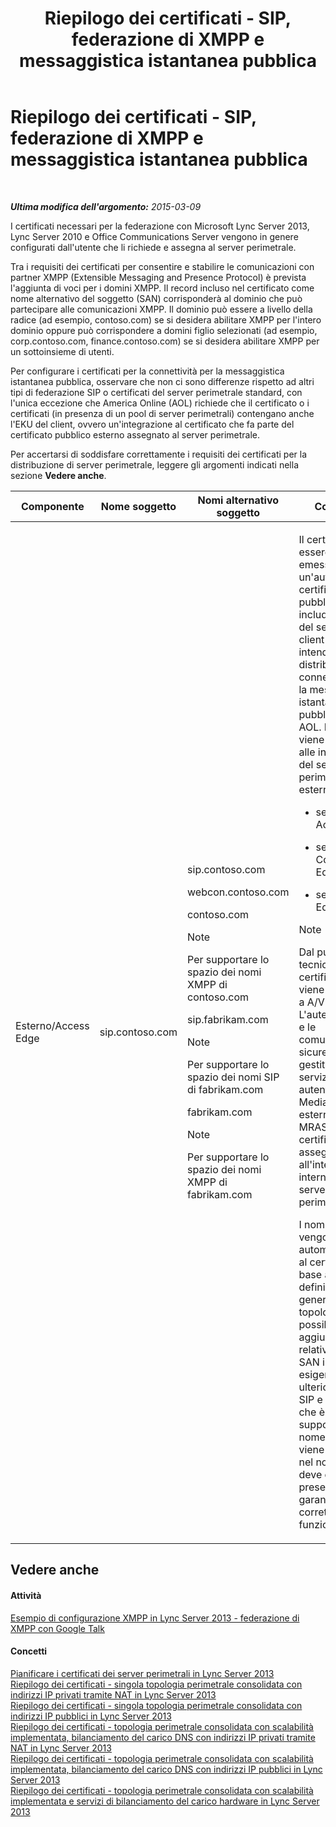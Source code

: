 ﻿---
title: Riepilogo dei certificati - SIP, federazione di XMPP e messaggistica istantanea pubblica
TOCTitle: Riepilogo dei certificati - SIP, federazione di XMPP e messaggistica istantanea pubblica
ms:assetid: 933d6351-cfa6-4432-b3ed-1aff3ac92065
ms:mtpsurl: https://technet.microsoft.com/it-it/library/JJ618372(v=OCS.15)
ms:contentKeyID: 49301343
ms.date: 08/24/2015
mtps_version: v=OCS.15
ms.translationtype: HT
---

# Riepilogo dei certificati - SIP, federazione di XMPP e messaggistica istantanea pubblica

 

_**Ultima modifica dell'argomento:** 2015-03-09_

I certificati necessari per la federazione con Microsoft Lync Server 2013, Lync Server 2010 e Office Communications Server vengono in genere configurati dall'utente che li richiede e assegna al server perimetrale.

Tra i requisiti dei certificati per consentire e stabilire le comunicazioni con partner XMPP (Extensible Messaging and Presence Protocol) è prevista l'aggiunta di voci per i domini XMPP. Il record incluso nel certificato come nome alternativo del soggetto (SAN) corrisponderà al dominio che può partecipare alle comunicazioni XMPP. Il dominio può essere a livello della radice (ad esempio, contoso.com) se si desidera abilitare XMPP per l'intero dominio oppure può corrispondere a domini figlio selezionati (ad esempio, corp.contoso.com, finance.contoso.com) se si desidera abilitare XMPP per un sottoinsieme di utenti.

Per configurare i certificati per la connettività per la messaggistica istantanea pubblica, osservare che non ci sono differenze rispetto ad altri tipi di federazione SIP o certificati del server perimetrale standard, con l'unica eccezione che America Online (AOL) richiede che il certificato o i certificati (in presenza di un pool di server perimetrali) contengano anche l'EKU del client, ovvero un'integrazione al certificato che fa parte del certificato pubblico esterno assegnato al server perimetrale.

Per accertarsi di soddisfare correttamente i requisiti dei certificati per la distribuzione di server perimetrale, leggere gli argomenti indicati nella sezione **Vedere anche**.



<table>
<colgroup>
<col style="width: 25%" />
<col style="width: 25%" />
<col style="width: 25%" />
<col style="width: 25%" />
</colgroup>
<thead>
<tr class="header">
<th>Componente</th>
<th>Nome soggetto</th>
<th>Nomi alternativo soggetto</th>
<th>Commenti</th>
</tr>
</thead>
<tbody>
<tr class="odd">
<td><p>Esterno/Access Edge</p></td>
<td><p>sip.contoso.com</p></td>
<td><p>sip.contoso.com</p>
<p>webcon.contoso.com</p>
<p>contoso.com</p>
<div class="alert">

> [!NOTE]
> Per supportare lo spazio dei nomi XMPP di contoso.com


</div>
<p>sip.fabrikam.com</p>
<div class="alert">

> [!NOTE]
> Per supportare lo spazio dei nomi SIP di fabrikam.com


</div>
<p>fabrikam.com</p>
<div class="alert">

> [!NOTE]
> Per supportare lo spazio dei nomi XMPP di fabrikam.com


</div></td>
<td><p>Il certificato deve essere stato emesso da un'autorità di certificazione pubblica e deve includere l'EKU del server e del client se si intende distribuire la connettività per la messaggistica istantanea pubblica con AOL. Il certificato viene assegnato alle interfacce del server perimetrale esterno per:</p>
<ul>
<li><p>servizio Access Edge</p></li>
<li><p>servizio Web Conferencing Edge</p></li>
<li><p>servizio A/V Edge</p></li>
</ul>
<div class="alert">

> [!NOTE]
> Dal punto di vista tecnico, un certificato non viene assegnato a A/V Edge. L'autenticazione e le comunicazioni sicure vengono gestite tramite il servizio di autenticazione Media Relay esterno (MRAS). MRAS utilizza il certificato assegnato all'interfaccia interna del server perimetrale.


</div>
<p>I nomi SAN vengono aggiunti automaticamente al certificato in base alle definizioni nel generatore di topologie. È possibile aggiungere voci relative ai nomi SAN in base alle esigenze per ulteriori domini SIP e altre voci che è necessario supportare. Il nome soggetto viene replicato nel nome SAN e deve essere presente per garantire il corretto funzionamento.</p></td>
</tr>
</tbody>
</table>


## Vedere anche

#### Attività

[Esempio di configurazione XMPP in Lync Server 2013 - federazione di XMPP con Google Talk](lync-server-2013-example-xmpp-configuration-–-xmpp-federation-with-google-talk.md)  

#### Concetti

[Pianificare i certificati dei server perimetrali in Lync Server 2013](lync-server-2013-plan-for-edge-server-certificates.md)  
[Riepilogo dei certificati - singola topologia perimetrale consolidata con indirizzi IP privati tramite NAT in Lync Server 2013](lync-server-2013-certificate-summary-single-consolidated-edge-with-private-ip-addresses-using-nat.md)  
[Riepilogo dei certificati - singola topologia perimetrale consolidata con indirizzi IP pubblici in Lync Server 2013](lync-server-2013-certificate-summary-single-consolidated-edge-with-public-ip-addresses.md)  
[Riepilogo dei certificati - topologia perimetrale consolidata con scalabilità implementata, bilanciamento del carico DNS con indirizzi IP privati tramite NAT in Lync Server 2013](lync-server-2013-certificate-summary-scaled-consolidated-edge-dns-load-balancing-with-private-ip-addresses-using-nat.md)  
[Riepilogo dei certificati - topologia perimetrale consolidata con scalabilità implementata, bilanciamento del carico DNS con indirizzi IP pubblici in Lync Server 2013](lync-server-2013-certificate-summary-scaled-consolidated-edge-dns-load-balancing-with-public-ip-addresses.md)  
[Riepilogo dei certificati - topologia perimetrale consolidata con scalabilità implementata e servizi di bilanciamento del carico hardware in Lync Server 2013](lync-server-2013-certificate-summary-scaled-consolidated-edge-with-hardware-load-balancers.md)

